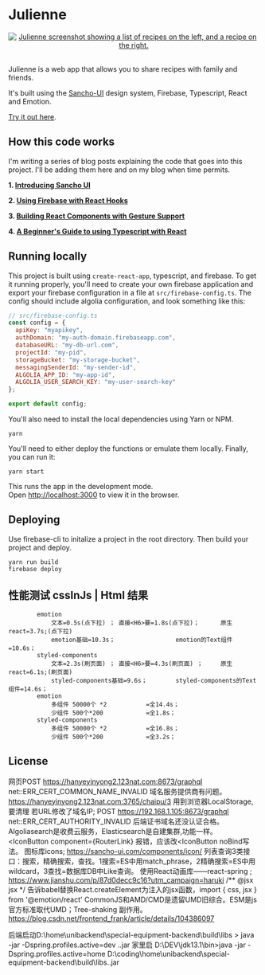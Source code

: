 # Julienne

<div align="center">
  <a href="https://julienne.app">
    <img
    max-width="600px"
    alt="Julienne screenshot showing a list of recipes on the left, and a recipe on the right."
     src="https://raw.githubusercontent.com/bmcmahen/julienne/master/julienne.jpg">
  </a>
</div>
<br />

Julienne is a web app that allows you to share recipes with family and friends.

It's built using the [Sancho-UI](https://github.com/bmcmahen/sancho) design system, Firebase, Typescript, React and Emotion.

[Try it out here](https://julienne.app/).

## How this code works

I'm writing a series of blog posts explaining the code that goes into this project. I'll be adding them here and on my blog when time permits.

**1. [Introducing Sancho UI](https://benmcmahen.com/introducing-sancho/)**

**2. [Using Firebase with React Hooks](https://benmcmahen.com/using-firebase-with-react-hooks/)**

**3. [Building React Components with Gesture Support](https://benmcmahen.com/building-react-components-with-gesture-support/)**

**4. [A Beginner's Guide to using Typescript with React](https://benmcmahen.com/beginners-guide-to-typescript-with-react/)**

## Running locally

This project is built using `create-react-app`, typescript, and firebase. To get it running properly, you'll need to create your own firebase application and export your firebase configuration in a file at `src/firebase-config.ts`. The config should include algolia configuration, and look something like this:

```js
// src/firebase-config.ts
const config = {
  apiKey: "myapikey",
  authDomain: "my-auth-domain.firebaseapp.com",
  databaseURL: "my-db-url.com",
  projectId: "my-pid",
  storageBucket: "my-storage-bucket",
  messagingSenderId: "my-sender-id",
  ALGOLIA_APP_ID: "my-app-id",
  ALGOLIA_USER_SEARCH_KEY: "my-user-search-key"
};

export default config;
```

You'll also need to install the local dependencies using Yarn or NPM.

```
yarn
```

You'll need to either deploy the functions or emulate them locally. Finally, you can run it:

```
yarn start
```

This runs the app in the development mode.<br>
Open [http://localhost:3000](http://localhost:3000) to view it in the browser.

## Deploying

Use firebase-cli to initalize a project in the root directory. Then build your project and deploy.

```
yarn run build
firebase deploy
```
## 性能测试 cssInJs | Html 结果
			emotion		
				文本=0.5s(点下拉) ； 直接<H6>要=1.8s(点下拉)；      原生react=3.7s;(点下拉)
				emotion基础=10.3s；		    	 emotion的Text组件=10.6s；
			styled-components	
				文本=2.3s(刷页面) ； 直接<H6>要=4.3s(刷页面) ；     原生react=6.1s;(刷页面)
				styled-components基础=9.6s；	     styled-components的Text组件=14.6s；
			emotion	
				多组件 50000个 *2 			=全14.4s；
				少组件 500个*200 			=全1.8s；
			styled-components
				多组件 50000个 *2 			=全16.8s；	
				少组件 500个*200 			=全3.2s；

## License

网页POST https://hanyeyinyong2.123nat.com:8673/graphql net::ERR_CERT_COMMON_NAME_INVALID 域名服务提供商有问题。
https://hanyeyinyong2.123nat.com:3765/chaipu/3 用到浏览器LocalStorage, 要清理 若URL修改了域名IP;
POST https://192.168.1.105:8673/graphql net::ERR_CERT_AUTHORITY_INVALID 后端证书域名还没认证合格。
Algoliasearch是收费云服务，Elasticsearch是自建集群,功能一样。
<IconButton component={RouterLink} 报错，应该改<RouterLink><IconButton noBind写法。
图标库icons; https://sancho-ui.com/components/icon/
列表查询3类接口：搜索，精确搜索，查找。1搜索=ES中用match_phrase，2精确搜索=ES中用wildcard，3查找=数据库DB中Like查询。
使用React动画库——react-spring ; https://www.jianshu.com/p/87d0decc9c16?utm_campaign=haruki
/** @jsx jsx */ 告诉babel替换React.createElement为注入的jsx函数，import { css, jsx } from '@emotion/react'
CommonJS和AMD/CMD是遗留UMD旧综合。ESM是js官方标准取代UMD；Tree-shaking 副作用。https://blog.csdn.net/frontend_frank/article/details/104386097

后端启动D:\home\unibackend\special-equipment-backend\build\libs > java -jar -Dspring.profiles.active=dev  ..jar
家里启 D:\DEV\jdk13.1\bin>java -jar -Dspring.profiles.active=home D:\coding\home\unibackend\special-equipment-backend\build\libs\..jar

